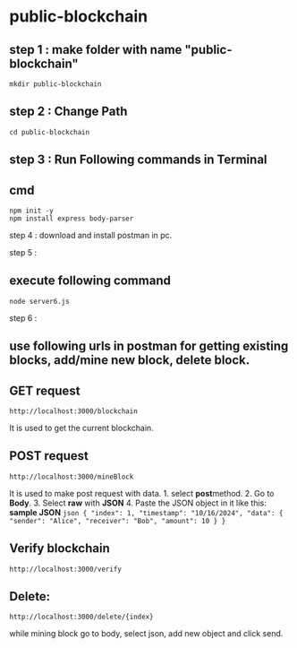 # public-blockchain

## step 1 : make folder with name "public-blockchain"
```console
mkdir public-blockchain
```

## step 2 : Change Path 
```console
cd public-blockchain
``` 

## step 3 : Run Following commands in Terminal
## cmd
```console
npm init -y
npm install express body-parser
```

step 4 : download and install postman in pc.

step 5 : 
## execute following command
```console
node server6.js
```

step 6 : 

## use following urls in postman for getting existing blocks, add/mine new block, delete block.

## GET request
```plaintext
http://localhost:3000/blockchain
```
It is used to get the current blockchain.
## POST request
```plaintext
http://localhost:3000/mineBlock
```
It is used to make post request with data.
    1. select **post**method.
    2. Go to **Body**.
    3. Select **raw** with **JSON**
    4. Paste the JSON object in it like this:
    **sample JSON**
    ```json
    {
    "index": 1,
    "timestamp": "10/16/2024",
    "data": {
        "sender": "Alice",
        "receiver": "Bob",
        "amount": 10
    }
}
    ```
## Verify blockchain 
```plaintext
http://localhost:3000/verify
```
## Delete: 
```plaintext
http://localhost:3000/delete/{index}
```


while mining block go to body, select json, add new object and click send.
